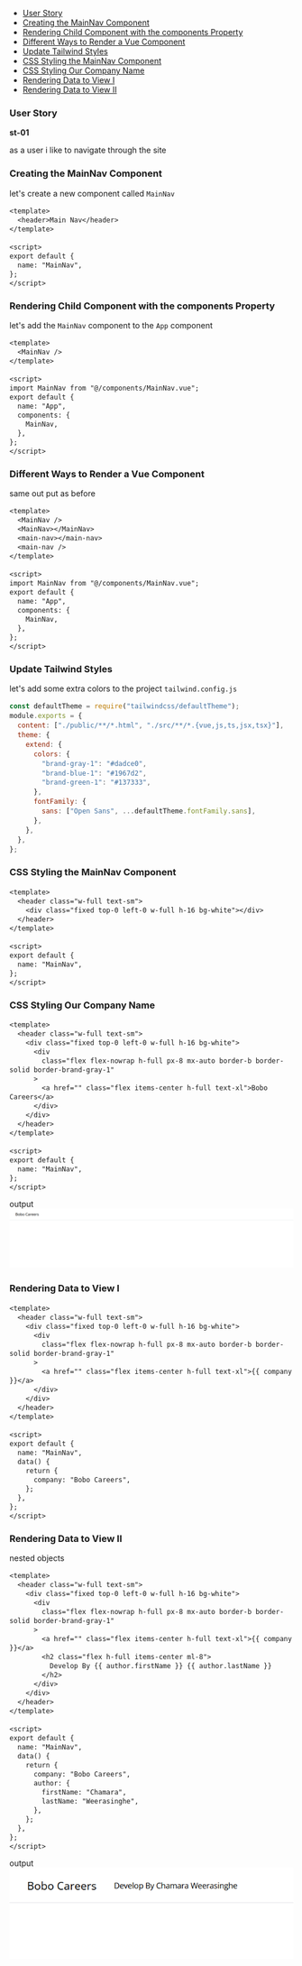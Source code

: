 - [User Story](#user-story)
- [Creating the MainNav Component](#creating-the-mainnav-component)
- [Rendering Child Component with the components Property](#rendering-child-component-with-the-components-property)
- [Different Ways to Render a Vue Component](#different-ways-to-render-a-vue-component)
- [Update Tailwind Styles](#update-tailwind-styles)
- [CSS Styling the MainNav Component](#css-styling-the-mainnav-component)
- [CSS Styling Our Company Name](#css-styling-our-company-name)
- [Rendering Data to View I](#rendering-data-to-view-i)
- [Rendering Data to View II](#rendering-data-to-view-ii)

### User Story

**st-01**

as a user i like to navigate through the site

### Creating the MainNav Component

let's create a new component called `MainNav`

```vue
<template>
  <header>Main Nav</header>
</template>

<script>
export default {
  name: "MainNav",
};
</script>
```

### Rendering Child Component with the components Property

let's add the `MainNav` component to the `App` component

```vue
<template>
  <MainNav />
</template>

<script>
import MainNav from "@/components/MainNav.vue";
export default {
  name: "App",
  components: {
    MainNav,
  },
};
</script>
```

### Different Ways to Render a Vue Component

same out put as before

```vue
<template>
  <MainNav />
  <MainNav></MainNav>
  <main-nav></main-nav>
  <main-nav />
</template>

<script>
import MainNav from "@/components/MainNav.vue";
export default {
  name: "App",
  components: {
    MainNav,
  },
};
</script>
```

### Update Tailwind Styles

let's add some extra colors to the project `tailwind.config.js`

```js
const defaultTheme = require("tailwindcss/defaultTheme");
module.exports = {
  content: ["./public/**/*.html", "./src/**/*.{vue,js,ts,jsx,tsx}"],
  theme: {
    extend: {
      colors: {
        "brand-gray-1": "#dadce0",
        "brand-blue-1": "#1967d2",
        "brand-green-1": "#137333",
      },
      fontFamily: {
        sans: ["Open Sans", ...defaultTheme.fontFamily.sans],
      },
    },
  },
};
```

### CSS Styling the MainNav Component

```vue
<template>
  <header class="w-full text-sm">
    <div class="fixed top-0 left-0 w-full h-16 bg-white"></div>
  </header>
</template>

<script>
export default {
  name: "MainNav",
};
</script>
```

### CSS Styling Our Company Name

```vue
<template>
  <header class="w-full text-sm">
    <div class="fixed top-0 left-0 w-full h-16 bg-white">
      <div
        class="flex flex-nowrap h-full px-8 mx-auto border-b border-solid border-brand-gray-1"
      >
        <a href="" class="flex items-center h-full text-xl">Bobo Careers</a>
      </div>
    </div>
  </header>
</template>

<script>
export default {
  name: "MainNav",
};
</script>
```

output
![](./assets/images/1.png)

### Rendering Data to View I

```vue
<template>
  <header class="w-full text-sm">
    <div class="fixed top-0 left-0 w-full h-16 bg-white">
      <div
        class="flex flex-nowrap h-full px-8 mx-auto border-b border-solid border-brand-gray-1"
      >
        <a href="" class="flex items-center h-full text-xl">{{ company }}</a>
      </div>
    </div>
  </header>
</template>

<script>
export default {
  name: "MainNav",
  data() {
    return {
      company: "Bobo Careers",
    };
  },
};
</script>
```

### Rendering Data to View II

nested objects

```vue
<template>
  <header class="w-full text-sm">
    <div class="fixed top-0 left-0 w-full h-16 bg-white">
      <div
        class="flex flex-nowrap h-full px-8 mx-auto border-b border-solid border-brand-gray-1"
      >
        <a href="" class="flex items-center h-full text-xl">{{ company }}</a>
        <h2 class="flex h-full items-center ml-8">
          Develop By {{ author.firstName }} {{ author.lastName }}
        </h2>
      </div>
    </div>
  </header>
</template>

<script>
export default {
  name: "MainNav",
  data() {
    return {
      company: "Bobo Careers",
      author: {
        firstName: "Chamara",
        lastName: "Weerasinghe",
      },
    };
  },
};
</script>
```

output
![](assets/images/2.png)

